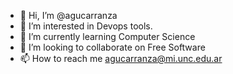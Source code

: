 - 👋 Hi, I’m @agucarranza
- 👀 I’m interested in Devops tools.
- 🌱 I’m currently learning Computer Science
- 💞️ I’m looking to collaborate on Free Software
- 📫 How to reach me agucarranza@mi.unc.edu.ar

<!---
agucarranza/agucarranza is a ✨ special ✨ repository because its `README.md` (this file) appears on your GitHub profile.
You can click the Preview link to take a look at your changes.
--->
